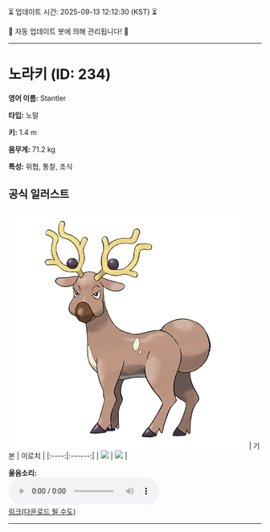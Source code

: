 
⏳ 업데이트 시간: 2025-09-13 12:12:30 (KST) ⏳

🤖 자동 업데이트 봇에 의해 관리됩니다! 🤖

---

# 노라키 (ID: 234)
**영어 이름:** Stantler

**타입:** 노말

**키:** 1.4 m

**몸무게:** 71.2 kg

**특성:** 위협, 통찰, 초식

## 공식 일러스트
![](https://raw.githubusercontent.com/PokeAPI/sprites/master/sprites/pokemon/other/official-artwork/234.png)
| 기본 | 이로치 |
|:----:|:------:|
| <img src="http://play.pokemonshowdown.com/sprites/ani/stantler.gif" width="200"> | <img src="http://play.pokemonshowdown.com/sprites/ani-shiny/stantler.gif" width="200"> |

**울음소리:**<br><audio controls src="https://raw.githubusercontent.com/PokeAPI/cries/main/cries/pokemon/latest/234.ogg"></audio><br> [링크(다운로드 될 수도)](https://raw.githubusercontent.com/PokeAPI/cries/main/cries/pokemon/latest/234.ogg)


---
